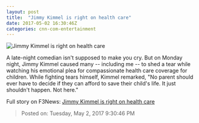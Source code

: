 ```yaml
---
layout: post
title:  "Jimmy Kimmel is right on health care"
date: 2017-05-02 16:30:46Z
categories: cnn-com-entertainment
---
```


![Jimmy Kimmel is right on health care](http://i2.cdn.cnn.com/cnnnext/dam/assets/170502084041-jimmy-kimmel-live-son-super-tease.jpg)

A late-night comedian isn't supposed to make you cry. But on Monday night, Jimmy Kimmel caused many -- including me -- to shed a tear while watching his emotional plea for compassionate health care coverage for children. While fighting tears himself, Kimmel remarked, "No parent should ever have to decide if they can afford to save their child's life. It just shouldn't happen. Not here."


Full story on F3News: [Jimmy Kimmel is right on health care](http://www.f3nws.com/n/cybKZF)

> Posted on: Tuesday, May 2, 2017 9:30:46 PM
